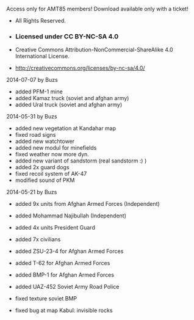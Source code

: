 ﻿
Access only for AMT85 members!
Download available only with a ticket!

- All Rights Reserved.

- <h3>Licensed under CC BY-NC-SA 4.0</h3>
- Creative Commons Attribution-NonCommercial-ShareAlike 4.0 International License.
- <http://creativecommons.org/licenses/by-nc-sa/4.0/>


2014-07-07 by Buzs

- added PFM-1 mine
- added Kamaz truck (soviet and afghan army)
- added Ural truck (soviet and afghan army)

2014-05-31 by Buzs
- added new vegetation at Kandahar map
- fixed road signs
- added new watchtower
- added new modul for minefields
- fixed weather now more dyn.
- added new variant of sandstorm (real sandstorm :) )
- added 2x guard dogs
- fixed recoil system of AK-47
- modified sound of PKM

2014-05-21 by Buzs
- added 9x units from Afghan Armed Forces (Independent)
- added Mohammad Najibullah (Independent)
- added 4x units President Guard
- added 7x civilians
- added ZSU-23-4 for Afghan Armed Forces
- added T-62 for Afghan Armed Forces
- added BMP-1 for Afghan Armed Forces
- added UAZ-452 Soviet Army Road Police

- fixed texture soviet BMP
- fixed bug at map Kabul: invisible rocks